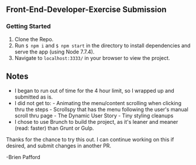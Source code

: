 ## Front-End-Developer-Exercise Submission ##

### Getting Started ###

  1. Clone the Repo.
  2. Run `$ npm i` and `$ npm start` in the directory to install dependencies and serve the app (using Node 7.7.4).
  3. Navigate to `localhost:3333/` in your browser to view the project.


## Notes ##

  - I began to run out of time for the 4 hour limit, so I wrapped up and submitted as is.
  - I did not get to:
        - Animating the menu/content scrolling when clicking thru the steps
        - Scrollspy that has the menu following the user's manual scroll thru page
        - The Dynamic User Story
        - Tiny styling cleanups
  - I chose to use Brunch to build the project, as it's leaner and meaner (read: faster) than Grunt or Gulp.

Thanks for the chance to try this out. I can continue working on this if desired, and submit changes in another PR.

-Brien Pafford

